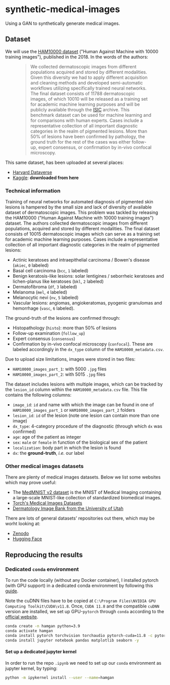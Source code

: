 # synthetic-medical-images
Using a GAN to synthetically generate medical images.

## Dataset

We will use the [HAM10000 dataset](https://arxiv.org/abs/1803.10417) 
("Human Against Machine with 10000 training images"), 
published in the 2018. In the words of the authors:
<figure>
    <blockquote>
        <p> We collected dermatoscopic images from different populations 
        acquired and stored by different modalities. Given this diversity 
        we had to apply different acquisition and cleaning methods and 
        developed semi-automatic workflows utilizing specifically trained 
        neural networks. The final dataset consists of 11788 dermatoscopic 
        images, of which 10010 will be released as a training set for 
        academic machine learning purposes and will be publicly available 
        through the <a href=https://challenge.isic-archive.com/landing/2018/>ISIC</a> 
        archive. This benchmark dataset can be used for machine learning and 
        for comparisons with human experts. Cases include a representative 
        collection of all important diagnostic categories in the realm of 
        pigmented lesions. More than 50% of lesions have been confirmed by 
        pathology, the ground truth for the rest of the cases was either 
        follow-up, expert consensus, or confirmation by in-vivo 
        confocal microscopy.</p>
    </blockquote>
</figure>

This same dataset, has been uploaded at several places:
- [Harvard Dataverse](https://dataverse.harvard.edu/dataset.xhtml?persistentId=doi:10.7910/DVN/DBW86T)
- [Kaggle](https://www.kaggle.com/datasets/kmader/skin-cancer-mnist-ham10000/download?datasetVersionNumber=2): **downloaded from here**

### Technical information

Training of neural networks for automated diagnosis of pigmented skin lesions is hampered by the small size and lack of diversity of available dataset of dermatoscopic images. This problem was tackled by releasing the HAM10000 ("Human Against Machine with 10000 training images") dataset. The authors collected dermatoscopic images from different populations, acquired and stored by different modalities. The final dataset consists of 10015 dermatoscopic images which can serve as a training set for academic machine learning purposes. Cases include a representative collection of all important diagnostic categories in the realm of pigmented lesions: 
- Actinic keratoses and intraepithelial carcinoma / Bowen's disease (`akiec`, `0` labeled)
- Basal cell carcinoma (`bcc`, `1` labeled)
- Benign keratosis-like lesions: solar lentigines / seborrheic keratoses and lichen-planus like keratoses (`bkl`, `2` labeled)
- Dermatofibroma (`df`, `3` labeled)
- Melanoma (`mel`, `4` labeled)
- Melanocytic nevi (`nv`, `5` labeled)
- Vascular lesions: angiomas, angiokeratomas, pyogenic granulomas and hemorrhage (`vasc`, `6` labeled).

The ground-truth of the lesions are confirmed through:
- Histopathology (`histo`): more than 50% of lesions
- Follow-up examination (`follow_up`)
- Expert consensus (`consensus`)
- Confirmation by in-vivo confocal microscopy (`confocal`). 
These are labeled accordingly in the `dx_type` column of the `HAM10000_metadata.csv`. 

Due to upload size limitations, images were stored in two files:
- `HAM10000_images_part_1`: with 5000 `.jpg` files
- `HAM10000_images_part_2`: with 5015 `.jpg` files


The dataset includes lesions with multiple images, which can be tracked by the `lesion_id` column within the `HAM10000_metadata.csv` file. This file contains the following columns:
- `image_id`: `id` and name with which the image can be found in one of `HAM10000_images_part_1` or `HAM10000_images_part_2` folders
- `lesion_id`: `id` of the lesion (note one lesion can contain more than one image)
- `dx_type`: 4-category procedure of the diagnostic (through which `dx` was confirmed)
- `age`: age of the patient as integer 
- `sex`: `male` or `female` in function of the biological sex of the patient
- `localization`: body part in which the lesion is found
- `dx`: the **ground-truth**, _i.e._ our label

### Other medical images datasets
There are plenty of medical images datasets. Below we list some websites which may prove useful:
- The [MedMNIST v2 dataset](https://medmnist.com/) is the MNIST of Medical Imaging containing a large-scale MNIST-like collection of standardized biomedical images.
- [Torch's Medical Images Datasets](https://torchio.readthedocs.io/datasets.html)
- [Dermatology Image Bank from the University of Utah](https://library.med.utah.edu/kw/derm/)

There are lots of general datasets' repositories out there, which may be worht looking at:
- [Zenodo](https://zenodo.org/)
- [Hugging Face](https://huggingface.co/docs/datasets/)

## Reproducing the results 

### Dedicated `conda` environment

To run the code locally (without any Docker container), I installed pytorch
(with GPU support) in a dedicated conda environment by following this 
[guide](https://pub.towardsai.net/installing-pytorch-with-cuda-support-on-windows-10-a38b1134535e#98b9).

Note the cuDNN files have to be copied at 
`C:\Program Files\NVIDIA GPU Computing Toolkit\CUDA\v11.8`. Once, `CUDA 11.8` 
and the compatible `cuDNN` version are installed, we set up GPU-`pytorch` 
through `conda` according to the [official website](https://pytorch.org/get-started/locally/#anaconda).

```bash
conda create -n hamgan python=3.9
conda activate hamgan
conda install pytorch torchvision torchaudio pytorch-cuda=11.8 -c pytorch -c nvidia -y
conda install jupyter notebook pandas matplotlib seaborn -y
```

#### Set up a dedicated jupyter kernel

In order to run the repo `.ipynb` we need to set up our `conda` environment
as jupyter kernel, by typing:
```bash
python -m ipykernel install --user --name=hamgan
```

